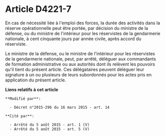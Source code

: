 # Article D4221-7

En cas de nécessité liée à l'emploi des forces, la durée des activités dans la réserve opérationnelle peut être portée, par
décision du ministre de la défense, ou du ministre de l'intérieur pour les réservistes de la gendarmerie nationale, à cent
cinquante jours par année civile, après accord du réserviste.

Le ministre de la défense, ou le ministre de l'intérieur pour les réservistes de la gendarmerie nationale, peut, par arrêté,
déléguer aux commandants de formation administrative ou aux autorités dont ils relèvent les pouvoirs qu'il tient du présent
article. Ces délégataires peuvent déléguer leur signature à un ou plusieurs de leurs subordonnés pour les actes pris en
application du présent article.

**Liens relatifs à cet article**

	**Modifié par**:

	  - Décret n°2015-296 du 16 mars 2015 - art. 14

	**Cité par**:

	  - Arrêté du 5 août 2015 - art. 1 (V)
	  - Arrêté du 5 août 2015 - art. 5 (V)
